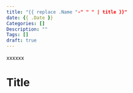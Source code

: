 ```yaml
---
title: "{{ replace .Name "-" " " | title }}"
date: {{ .Date }}
Categories: []
Description: ""
Tags: []
draft: true
---
```


xxxxxx

<!--more-->


<!-- toc -->

# Title
